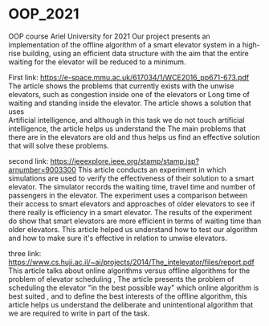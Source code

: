 # OOP_2021
OOP course Ariel University for 2021
Our project presents an implementation of the offline algorithm of a smart elevator system in a high-rise building,
using an efficient data structure with the aim that the entire waiting for the elevator will be reduced to a minimum.


First link: https://e-space.mmu.ac.uk/617034/1/WCE2016_pp671-673.pdf
The article shows the problems that currently exists with the unwise elevators, such as congestion inside one of the elevators or 
Long time of waiting and standing inside the elevator. The article shows a solution that uses  
Artificial intelligence, and although in this task we do not touch artificial intelligence, the article helps us understand the 
The main problems that there are in the elevators are old and thus helps us find an effective solution that will solve these problems.


second link: https://ieeexplore.ieee.org/stamp/stamp.jsp?arnumber=9003300 
This article conducts an experiment in which simulations are used to verify the effectiveness of their solution to a smart elevator. 
The simulator records the waiting time, travel time and number of passengers in the elevator. 
The experiment uses a comparison between their access to smart elevators and approaches of older elevators to see if there really is efficiency in a smart elevator. 
The results of the experiment do show that smart elevators are more efficient in terms of waiting time than older elevators. 
This article helped us understand how to test our algorithm and how to make sure it's effective in relation to unwise elevators.


three link: https://www.cs.huji.ac.il/~ai/projects/2014/The_intelevator/files/report.pdf
This article talks about online algorithms versus offline algorithms for the problem of elevator scheduling ,
The article presents the problem of scheduling the elevator "in the best possible way" which online algorithm is best suited ,
and to define the best interests of the offline algorithm, 
this article helps us understand the deliberate and unintentional algorithm that we are required to write in part of the task.
